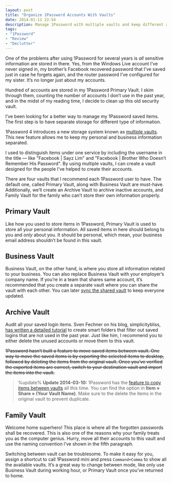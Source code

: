 ```yaml
---
layout: post
title: "Organize 1Password Accounts With Vaults"
date: 2014-01-11 22:54
description: Manage 1Password with multiple vaults and keep different accounts and passwords in separate location.
tags:
- "1Password"
- "Review"
- "Declutter"
---
```


One of the problems after using 1Password for several years is _all_ sensitive information are stored in there. Yes, from the Windows Live account I’ve never signed in, my brother’s Facebook recovered password that I’ve saved just in case he forgets again, and the router password I’ve configured for my sister. It’s no longer just about my accounts.

<!--more-->

Hundred of accounts are stored in my 1Password  Primary Vault. I skim through them,  counting the number of accounts I don’t use in the past year, and in the midst of my reading time, I decide to clean up this old security vault.

I’ve been looking for a better way to manage my 1Password saved items. The first step is to have separate storage for different type of information.

1Password 4 introduces a new storage system known as [multiple vaults][1811-001]. This new feature allows me to keep my personal and business information separated.

I used to distinguish items under one service by including the username in the  title — like  "Facebook | Sayz Lim" and "Facebook | Brother Who Doesn’t Remember His Password".  By using  multiple vaults, I can create a vault designed for the people I’ve helped to create their accounts.

There are four vaults that I recommend each 1Password user to have. The default one,  called Primary Vault, along with Business Vault are must-have.  Additionally, we’ll create an Archive Vault to archive inactive accounts, and Family Vault for the family who can’t store their own information properly.

## Primary Vault
Like how you used to store items in 1Password, Primary Vault is used to store all your personal information. All saved items in here should belong  to you and *only* about you. It should be personal, which mean, your business email address shouldn’t be found in this vault.

## Business Vault
Business Vault, on the other hand, is where you store all information related to your business. You can also replace Business Vault with your employer’s company name.  If you’re in a team that shares same account, it’s recommended that you create a separate vault where you can share the vault with each other. You can later [sync the shared vault][1811-002] to keep everyone updated.

## Archive Vault
Audit all your saved login items. Sven Fechner on his blog, simplicitybliss, [has written a detailed tutorial][1811-003] to create smart folders that filter out saved logins that are not used in the past year. Just like him, I recommend you to either delete the unused accounts or move them to this vault.

<del>1Password hasn’t built a feature to move saved items between vault. One way to move the saved items is by exporting the selected items to desktop, followed by deleting the items from the original vault. Once you’ve verified the exported items are correct, switch to your destination vault and import the items into the vault.</del>

> %update%
> **Update 2014-03-10:** 1Password has the [feature to copy items between vaults](https://twitter.com/1Password/status/443066610715082752) all this time. You can find the option in **Item » Share » (Your Vault Name)**. Make sure to the delete the items in the original vault to prevent duplicate.

## Family Vault
Welcome home superhero! This place is where all the forgotten passwords shall be recovered. This is also one of the reasons why your family treats you as the computer genius. Hurry, move all their accounts to this vault and use the naming convention I’ve shown in the fifth paragraph.

Switching between vault can be troublesome. To make it easy for you, assign a shortcut to call 1Password mini and press `Command+Comma` to show all the available vaults. It’s a great way to change between mode, like only use Business Vault during working hour, or Primary Vault once you’ve returned to home.

[1811-001]: http://learn.agilebits.com/1Password4/Mac/en/Features/multiple-vaults.html "Multiple Vaults - AgileBits"
[1811-002]: http://blog.agilebits.com/2013/11/13/1password-tip-how-to-create-share-a-vault-with-family-or-coworkers-mac/ "1Password tip: How to create, share a vault with family or coworkers ..."
[1811-003]: http://simplicitybliss.com/blog/your-annual-1password-clean-up "Your Annual 1Password Clean-Up – SimplicityBliss"
